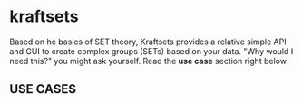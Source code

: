 # kraftsets
Based on he basics of SET theory, Kraftsets provides a relative simple API and GUI to create complex groups (SETs) based on your data. "Why would I need this?" you might ask yourself. Read the **use case** section right below.

## USE CASES

